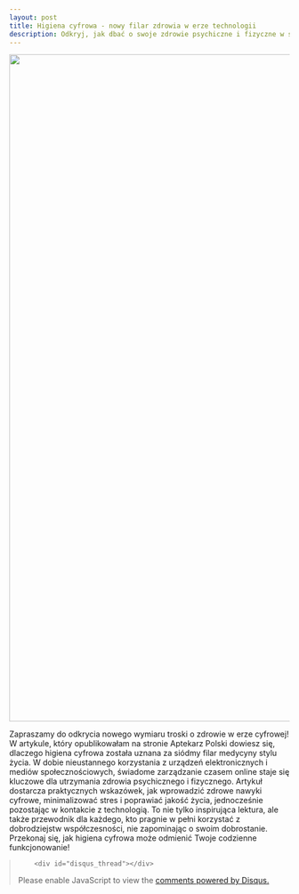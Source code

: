 ```yaml
---
layout: post
title: Higiena cyfrowa - nowy filar zdrowia w erze technologii
description: Odkryj, jak dbać o swoje zdrowie psychiczne i fizyczne w świecie pełnym technologii.
---
```

<div style="text-align:center;">
    <img src="https://www.pharmabusters.pl/assets/images/punkt3-photo.jpg" alt="Las i telefon" style="width:1200px;" />
</div>

<p>
Zapraszamy do odkrycia nowego wymiaru troski o zdrowie w erze cyfrowej! W artykule, który opublikowałam na stronie <a>Aptekarz Polski</a> dowiesz się, dlaczego higiena cyfrowa została uznana za siódmy filar medycyny stylu życia. W dobie nieustannego korzystania z urządzeń elektronicznych i mediów społecznościowych, świadome zarządzanie czasem online staje się kluczowe dla utrzymania zdrowia psychicznego i fizycznego. Artykuł dostarcza praktycznych wskazówek, jak wprowadzić zdrowe nawyki cyfrowe, minimalizować stres i poprawiać jakość życia, jednocześnie pozostając w kontakcie z technologią. To nie tylko inspirująca lektura, ale także przewodnik dla każdego, kto pragnie w pełni korzystać z dobrodziejstw współczesności, nie zapominając o swoim dobrostanie. Przekonaj się, jak higiena cyfrowa może odmienić Twoje codzienne funkcjonowanie!
</p>
<blockquote style="margin-left:0px;">	
		
		<div id="disqus_thread"></div>
<script>
    /**
    *  RECOMMENDED CONFIGURATION VARIABLES: EDIT AND UNCOMMENT THE SECTION BELOW TO INSERT DYNAMIC VALUES FROM YOUR PLATFORM OR CMS.
    *  LEARN WHY DEFINING THESE VARIABLES IS IMPORTANT: https://disqus.com/admin/universalcode/#configuration-variables    */
    /*
    var disqus_config = function () {
    this.page.url = 'https://www.pharmabusters.pl/2024/12/20/higiena-cyfrowa.html';  // Replace PAGE_URL with your page's canonical URL variable
    this.page.identifier = PAGE_IDENTIFIER; // Replace PAGE_IDENTIFIER with your page's unique identifier variable
    };
    */
    (function() { // DON'T EDIT BELOW THIS LINE
    var d = document, s = d.createElement('script');
    s.src = 'https://pharmabusters.disqus.com/embed.js';
    s.setAttribute('data-timestamp', +new Date());
    (d.head || d.body).appendChild(s);
    })();
</script>
<noscript>Please enable JavaScript to view the <a href="https://disqus.com/?ref_noscript">comments powered by Disqus.</a></noscript>
<script id="dsq-count-scr" src="//pharmabusters.disqus.com/count.js" async></script>
</blockquote>
